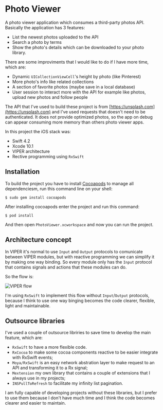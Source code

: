 # Photo Viewer

A photo viewer application which consumes a third-party photos API. Basically the application has 3 features:

- List the newest photos uploaded to the API
- Search a photo  by terms
- Show the photo's details which can be downloaded to your photo library. 

There are some improviments that I would like to do if I have more time, which are:

- Dynamic `UICollectionViewCell`'s height by photo (like Pinterest)
- More photo's info like related collections
- A section of favorite photos (maybe save in a local database)
- User session to interact more with the API for example like photos, upload new photos and follow people 

The API that I've used to build these project is from [https://unsplash.com](https://unsplash.com) and I've used requests that doesn't need to be authenticated. It does not provide optimized photos, so the app on debug can appear consuming more memory than others photo viewer apps.

In this project the iOS stack was:

- Swift 4.2
- Xcode 10.1
- VIPER architecture
- Rective programming using `RxSwift`

## Installation

To build the project you have to install [Cocoapods](https://cocoapods.org/) to manage all dependenciesm, run this command line on your shell:

```
$ sudo gem install cocoapods
```

After installing cocoapods enter the project and run this command:

```
$ pod install
```

And then open `PhotoViewer.xcworkspace` and now you can run the project.

## Architecture concept

In VIPER it's normal to use `Input` and `Output` protocols to comunicate between VIPER modules, but with reactive programming we can simplify it by making one way binding. So every module only has the `Input` protocol that contains signals and actions that these modules can do.

So the flow is:

![VIPER flow](/images/logo.png)

I'm using `RxSwift` to implement this flow without `Input`/`Output` protocols, because I think to use one way binging becomes the code clearer, flexible, light and maintainable.

## Outsource libraries

I've used a couple of outsource libriries to save time to develop the main feature, which are:

- `RxSwift` to have a more flexible code.
- `RxCocoa` to make some cocoa components reactive to be easier integrate with RxSwift events;
- `Moya/RxSwift` is an easy network abstration layer to make request to an API and transforming it to a Rx signal;
- `Mextension` my own library that contains a couple of extensions that I always use in my projects;
- `INSPullToRefresh` to facilitate my infinity list pagination. 

I am fully capable of developing projects without these libraries, but I prefer to use them because I don't have much time and I think the code becomes clearer and easier to maintain. 

